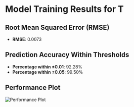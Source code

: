 # Model Training Results for T

## Root Mean Squared Error (RMSE)
- **RMSE**: 0.0073

## Prediction Accuracy Within Thresholds
- **Percentage within ±0.01**: 92.28%
- **Percentage within ±0.05**: 99.50%

## Performance Plot
![Performance Plot](../imgs/T.png)

